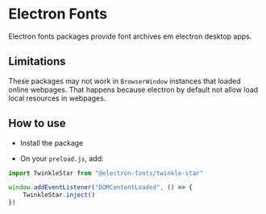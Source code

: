 # Electron Fonts

Electron fonts packages provide font archives em electron desktop apps.

## Limitations

These packages may not work in `BrowserWindow` instances that loaded online webpages. That happens because electron by default not allow load local resources in webpages.

## How to use

* Install the package

* On your `preload.js`, add:

```ts
import TwinkleStar from "@electron-fonts/twinkle-star"

window.addEventListener("DOMContentLoaded", () => {
    TwinkleStar.inject()
})
```